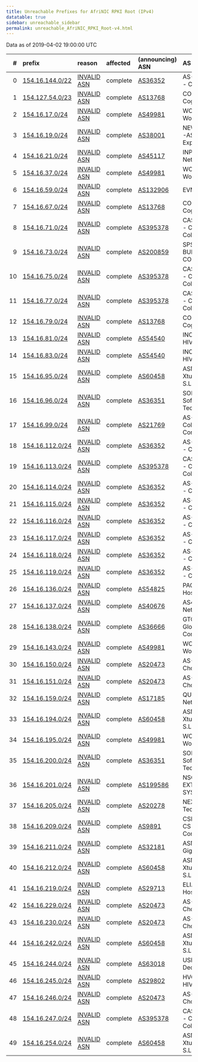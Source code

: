 ```yaml
---
title: Unreachable Prefixes for AfriNIC RPKI Root (IPv4)
datatable: true
sidebar: unreachable_sidebar
permalink: unreachable_AfriNIC_RPKI_Root-v4.html
---
```


Data as of 2019-04-02 19:00:00 UTC


<div class="datatable-begin"></div>

|   # | prefix                                                   | reason                                                                                                  | affected   | (announcing) ASN                         | AS Name                                            |   unreachable /24s |
|----:|:---------------------------------------------------------|:--------------------------------------------------------------------------------------------------------|:-----------|:-----------------------------------------|:---------------------------------------------------|-------------------:|
|   0 | [154.16.144.0/22](https://stat.ripe.net/154.16.144.0/22) | [INVALID ASN](https://rpki-validator.ripe.net/announcement-preview?asn=AS36352&prefix=154.16.144.0/22)  | complete   | [AS36352](unreachable_AS36352-v4.html)   | AS-COLOCROSSING - ColoCrossing                     |                  4 |
|   1 | [154.127.54.0/23](https://stat.ripe.net/154.127.54.0/23) | [INVALID ASN](https://rpki-validator.ripe.net/announcement-preview?asn=AS13768&prefix=154.127.54.0/23)  | complete   | [AS13768](unreachable_AS13768-v4.html)   | COGECO-PEER1 - Cogeco Peer 1                       |                  2 |
|   2 | [154.16.17.0/24](https://stat.ripe.net/154.16.17.0/24)   | [INVALID ASN](https://rpki-validator.ripe.net/announcement-preview?asn=AS49981&prefix=154.16.17.0/24)   | complete   | [AS49981](unreachable_AS49981-v4.html)   | WORLDSTREAM - WorldStream B.V.                     |                  1 |
|   3 | [154.16.19.0/24](https://stat.ripe.net/154.16.19.0/24)   | [INVALID ASN](https://rpki-validator.ripe.net/announcement-preview?asn=AS38001&prefix=154.16.19.0/24)   | complete   | [AS38001](unreachable_AS38001-v4.html)   | NEWMEDIAEXPRESS-AS-AP NewMedia Express Pte Ltd     |                  1 |
|   4 | [154.16.21.0/24](https://stat.ripe.net/154.16.21.0/24)   | [INVALID ASN](https://rpki-validator.ripe.net/announcement-preview?asn=AS45117&prefix=154.16.21.0/24)   | complete   | [AS45117](unreachable_AS45117-v4.html)   | INPL-IN-AP Ishan's Network                         |                  1 |
|   5 | [154.16.37.0/24](https://stat.ripe.net/154.16.37.0/24)   | [INVALID ASN](https://rpki-validator.ripe.net/announcement-preview?asn=AS49981&prefix=154.16.37.0/24)   | complete   | [AS49981](unreachable_AS49981-v4.html)   | WORLDSTREAM - WorldStream B.V.                     |                  1 |
|   6 | [154.16.59.0/24](https://stat.ripe.net/154.16.59.0/24)   | [INVALID ASN](https://rpki-validator.ripe.net/announcement-preview?asn=AS132906&prefix=154.16.59.0/24)  | complete   | [AS132906](unreachable_AS132906-v4.html) | EVM Networks                                       |                  1 |
|   7 | [154.16.67.0/24](https://stat.ripe.net/154.16.67.0/24)   | [INVALID ASN](https://rpki-validator.ripe.net/announcement-preview?asn=AS13768&prefix=154.16.67.0/24)   | complete   | [AS13768](unreachable_AS13768-v4.html)   | COGECO-PEER1 - Cogeco Peer 1                       |                  1 |
|   8 | [154.16.71.0/24](https://stat.ripe.net/154.16.71.0/24)   | [INVALID ASN](https://rpki-validator.ripe.net/announcement-preview?asn=AS395378&prefix=154.16.71.0/24)  | complete   | [AS395378](unreachable_AS395378-v4.html) | CASCADEDIVIDE-DC - Cascade Divide Colo             |                  1 |
|   9 | [154.16.73.0/24](https://stat.ripe.net/154.16.73.0/24)   | [INVALID ASN](https://rpki-validator.ripe.net/announcement-preview?asn=AS200859&prefix=154.16.73.0/24)  | complete   | [AS200859](unreachable_AS200859-v4.html) | SPSBUILDING - "SPS BUILDING COMPANY"LTD            |                  1 |
|  10 | [154.16.75.0/24](https://stat.ripe.net/154.16.75.0/24)   | [INVALID ASN](https://rpki-validator.ripe.net/announcement-preview?asn=AS395378&prefix=154.16.75.0/24)  | complete   | [AS395378](unreachable_AS395378-v4.html) | CASCADEDIVIDE-DC - Cascade Divide Colo             |                  1 |
|  11 | [154.16.77.0/24](https://stat.ripe.net/154.16.77.0/24)   | [INVALID ASN](https://rpki-validator.ripe.net/announcement-preview?asn=AS395378&prefix=154.16.77.0/24)  | complete   | [AS395378](unreachable_AS395378-v4.html) | CASCADEDIVIDE-DC - Cascade Divide Colo             |                  1 |
|  12 | [154.16.79.0/24](https://stat.ripe.net/154.16.79.0/24)   | [INVALID ASN](https://rpki-validator.ripe.net/announcement-preview?asn=AS13768&prefix=154.16.79.0/24)   | complete   | [AS13768](unreachable_AS13768-v4.html)   | COGECO-PEER1 - Cogeco Peer 1                       |                  1 |
|  13 | [154.16.81.0/24](https://stat.ripe.net/154.16.81.0/24)   | [INVALID ASN](https://rpki-validator.ripe.net/announcement-preview?asn=AS54540&prefix=154.16.81.0/24)   | complete   | [AS54540](unreachable_AS54540-v4.html)   | INCERO-HVVC - HIVELOCITY                           |                  1 |
|  14 | [154.16.83.0/24](https://stat.ripe.net/154.16.83.0/24)   | [INVALID ASN](https://rpki-validator.ripe.net/announcement-preview?asn=AS54540&prefix=154.16.83.0/24)   | complete   | [AS54540](unreachable_AS54540-v4.html)   | INCERO-HVVC - HIVELOCITY                           |                  1 |
|  15 | [154.16.95.0/24](https://stat.ripe.net/154.16.95.0/24)   | [INVALID ASN](https://rpki-validator.ripe.net/announcement-preview?asn=AS60458&prefix=154.16.95.0/24)   | complete   | [AS60458](unreachable_AS60458-v4.html)   | ASN-XTUDIONET - Xtudio Networks S.L.U              |                  1 |
|  16 | [154.16.96.0/24](https://stat.ripe.net/154.16.96.0/24)   | [INVALID ASN](https://rpki-validator.ripe.net/announcement-preview?asn=AS36351&prefix=154.16.96.0/24)   | complete   | [AS36351](unreachable_AS36351-v4.html)   | SOFTLAYER - SoftLayer Technologies Inc.            |                  1 |
|  17 | [154.16.99.0/24](https://stat.ripe.net/154.16.99.0/24)   | [INVALID ASN](https://rpki-validator.ripe.net/announcement-preview?asn=AS21769&prefix=154.16.99.0/24)   | complete   | [AS21769](unreachable_AS21769-v4.html)   | AS-COLOAM - Colocation America Corporation         |                  1 |
|  18 | [154.16.112.0/24](https://stat.ripe.net/154.16.112.0/24) | [INVALID ASN](https://rpki-validator.ripe.net/announcement-preview?asn=AS36352&prefix=154.16.112.0/24)  | complete   | [AS36352](unreachable_AS36352-v4.html)   | AS-COLOCROSSING - ColoCrossing                     |                  1 |
|  19 | [154.16.113.0/24](https://stat.ripe.net/154.16.113.0/24) | [INVALID ASN](https://rpki-validator.ripe.net/announcement-preview?asn=AS395378&prefix=154.16.113.0/24) | complete   | [AS395378](unreachable_AS395378-v4.html) | CASCADEDIVIDE-DC - Cascade Divide Colo             |                  1 |
|  20 | [154.16.114.0/24](https://stat.ripe.net/154.16.114.0/24) | [INVALID ASN](https://rpki-validator.ripe.net/announcement-preview?asn=AS36352&prefix=154.16.114.0/24)  | complete   | [AS36352](unreachable_AS36352-v4.html)   | AS-COLOCROSSING - ColoCrossing                     |                  1 |
|  21 | [154.16.115.0/24](https://stat.ripe.net/154.16.115.0/24) | [INVALID ASN](https://rpki-validator.ripe.net/announcement-preview?asn=AS36352&prefix=154.16.115.0/24)  | complete   | [AS36352](unreachable_AS36352-v4.html)   | AS-COLOCROSSING - ColoCrossing                     |                  1 |
|  22 | [154.16.116.0/24](https://stat.ripe.net/154.16.116.0/24) | [INVALID ASN](https://rpki-validator.ripe.net/announcement-preview?asn=AS36352&prefix=154.16.116.0/24)  | complete   | [AS36352](unreachable_AS36352-v4.html)   | AS-COLOCROSSING - ColoCrossing                     |                  1 |
|  23 | [154.16.117.0/24](https://stat.ripe.net/154.16.117.0/24) | [INVALID ASN](https://rpki-validator.ripe.net/announcement-preview?asn=AS36352&prefix=154.16.117.0/24)  | complete   | [AS36352](unreachable_AS36352-v4.html)   | AS-COLOCROSSING - ColoCrossing                     |                  1 |
|  24 | [154.16.118.0/24](https://stat.ripe.net/154.16.118.0/24) | [INVALID ASN](https://rpki-validator.ripe.net/announcement-preview?asn=AS36352&prefix=154.16.118.0/24)  | complete   | [AS36352](unreachable_AS36352-v4.html)   | AS-COLOCROSSING - ColoCrossing                     |                  1 |
|  25 | [154.16.119.0/24](https://stat.ripe.net/154.16.119.0/24) | [INVALID ASN](https://rpki-validator.ripe.net/announcement-preview?asn=AS36352&prefix=154.16.119.0/24)  | complete   | [AS36352](unreachable_AS36352-v4.html)   | AS-COLOCROSSING - ColoCrossing                     |                  1 |
|  26 | [154.16.136.0/24](https://stat.ripe.net/154.16.136.0/24) | [INVALID ASN](https://rpki-validator.ripe.net/announcement-preview?asn=AS54825&prefix=154.16.136.0/24)  | complete   | [AS54825](unreachable_AS54825-v4.html)   | PACKET - Packet Host                               |                  1 |
|  27 | [154.16.137.0/24](https://stat.ripe.net/154.16.137.0/24) | [INVALID ASN](https://rpki-validator.ripe.net/announcement-preview?asn=AS40676&prefix=154.16.137.0/24)  | complete   | [AS40676](unreachable_AS40676-v4.html)   | AS40676 - Psychz Networks                          |                  1 |
|  28 | [154.16.138.0/24](https://stat.ripe.net/154.16.138.0/24) | [INVALID ASN](https://rpki-validator.ripe.net/announcement-preview?asn=AS36666&prefix=154.16.138.0/24)  | complete   | [AS36666](unreachable_AS36666-v4.html)   | GTCOMM - GloboTech Communications                  |                  1 |
|  29 | [154.16.143.0/24](https://stat.ripe.net/154.16.143.0/24) | [INVALID ASN](https://rpki-validator.ripe.net/announcement-preview?asn=AS49981&prefix=154.16.143.0/24)  | complete   | [AS49981](unreachable_AS49981-v4.html)   | WORLDSTREAM - WorldStream B.V.                     |                  1 |
|  30 | [154.16.150.0/24](https://stat.ripe.net/154.16.150.0/24) | [INVALID ASN](https://rpki-validator.ripe.net/announcement-preview?asn=AS20473&prefix=154.16.150.0/24)  | complete   | [AS20473](unreachable_AS20473-v4.html)   | AS-CHOOPA - Choopa                                 |                  1 |
|  31 | [154.16.151.0/24](https://stat.ripe.net/154.16.151.0/24) | [INVALID ASN](https://rpki-validator.ripe.net/announcement-preview?asn=AS20473&prefix=154.16.151.0/24)  | complete   | [AS20473](unreachable_AS20473-v4.html)   | AS-CHOOPA - Choopa                                 |                  1 |
|  32 | [154.16.159.0/24](https://stat.ripe.net/154.16.159.0/24) | [INVALID ASN](https://rpki-validator.ripe.net/announcement-preview?asn=AS17185&prefix=154.16.159.0/24)  | complete   | [AS17185](unreachable_AS17185-v4.html)   | QUONIXNET - Quonix Networks Inc.                   |                  1 |
|  33 | [154.16.194.0/24](https://stat.ripe.net/154.16.194.0/24) | [INVALID ASN](https://rpki-validator.ripe.net/announcement-preview?asn=AS60458&prefix=154.16.194.0/24)  | complete   | [AS60458](unreachable_AS60458-v4.html)   | ASN-XTUDIONET - Xtudio Networks S.L.U              |                  1 |
|  34 | [154.16.195.0/24](https://stat.ripe.net/154.16.195.0/24) | [INVALID ASN](https://rpki-validator.ripe.net/announcement-preview?asn=AS49981&prefix=154.16.195.0/24)  | complete   | [AS49981](unreachable_AS49981-v4.html)   | WORLDSTREAM - WorldStream B.V.                     |                  1 |
|  35 | [154.16.200.0/24](https://stat.ripe.net/154.16.200.0/24) | [INVALID ASN](https://rpki-validator.ripe.net/announcement-preview?asn=AS36351&prefix=154.16.200.0/24)  | complete   | [AS36351](unreachable_AS36351-v4.html)   | SOFTLAYER - SoftLayer Technologies Inc.            |                  1 |
|  36 | [154.16.201.0/24](https://stat.ripe.net/154.16.201.0/24) | [INVALID ASN](https://rpki-validator.ripe.net/announcement-preview?asn=AS199586&prefix=154.16.201.0/24) | complete   | [AS199586](unreachable_AS199586-v4.html) | NSC-SOLUTIONS-EXT - VIRTUA SYSTEMS SAS             |                  1 |
|  37 | [154.16.205.0/24](https://stat.ripe.net/154.16.205.0/24) | [INVALID ASN](https://rpki-validator.ripe.net/announcement-preview?asn=AS20278&prefix=154.16.205.0/24)  | complete   | [AS20278](unreachable_AS20278-v4.html)   | NEXEON - Nexeon Technologies                       |                  1 |
|  38 | [154.16.209.0/24](https://stat.ripe.net/154.16.209.0/24) | [INVALID ASN](https://rpki-validator.ripe.net/announcement-preview?asn=AS9891&prefix=154.16.209.0/24)   | complete   | [AS9891](unreachable_AS9891-v4.html)     | CSLOX-IDC-AS-AP CS LOXINFO Public Company Limited. |                  1 |
|  39 | [154.16.211.0/24](https://stat.ripe.net/154.16.211.0/24) | [INVALID ASN](https://rpki-validator.ripe.net/announcement-preview?asn=AS32181&prefix=154.16.211.0/24)  | complete   | [AS32181](unreachable_AS32181-v4.html)   | ASN-GIGENET - GigeNET                              |                  1 |
|  40 | [154.16.212.0/24](https://stat.ripe.net/154.16.212.0/24) | [INVALID ASN](https://rpki-validator.ripe.net/announcement-preview?asn=AS60458&prefix=154.16.212.0/24)  | complete   | [AS60458](unreachable_AS60458-v4.html)   | ASN-XTUDIONET - Xtudio Networks S.L.U              |                  1 |
|  41 | [154.16.219.0/24](https://stat.ripe.net/154.16.219.0/24) | [INVALID ASN](https://rpki-validator.ripe.net/announcement-preview?asn=AS29713&prefix=154.16.219.0/24)  | complete   | [AS29713](unreachable_AS29713-v4.html)   | ELIA-60 - Reliable Hosting Services                |                  1 |
|  42 | [154.16.229.0/24](https://stat.ripe.net/154.16.229.0/24) | [INVALID ASN](https://rpki-validator.ripe.net/announcement-preview?asn=AS20473&prefix=154.16.229.0/24)  | complete   | [AS20473](unreachable_AS20473-v4.html)   | AS-CHOOPA - Choopa                                 |                  1 |
|  43 | [154.16.230.0/24](https://stat.ripe.net/154.16.230.0/24) | [INVALID ASN](https://rpki-validator.ripe.net/announcement-preview?asn=AS20473&prefix=154.16.230.0/24)  | complete   | [AS20473](unreachable_AS20473-v4.html)   | AS-CHOOPA - Choopa                                 |                  1 |
|  44 | [154.16.242.0/24](https://stat.ripe.net/154.16.242.0/24) | [INVALID ASN](https://rpki-validator.ripe.net/announcement-preview?asn=AS60458&prefix=154.16.242.0/24)  | complete   | [AS60458](unreachable_AS60458-v4.html)   | ASN-XTUDIONET - Xtudio Networks S.L.U              |                  1 |
|  45 | [154.16.244.0/24](https://stat.ripe.net/154.16.244.0/24) | [INVALID ASN](https://rpki-validator.ripe.net/announcement-preview?asn=AS63018&prefix=154.16.244.0/24)  | complete   | [AS63018](unreachable_AS63018-v4.html)   | USDEDICATED - US Dedicated                         |                  1 |
|  46 | [154.16.245.0/24](https://stat.ripe.net/154.16.245.0/24) | [INVALID ASN](https://rpki-validator.ripe.net/announcement-preview?asn=AS29802&prefix=154.16.245.0/24)  | complete   | [AS29802](unreachable_AS29802-v4.html)   | HVC-AS - HIVELOCITY                                |                  1 |
|  47 | [154.16.246.0/24](https://stat.ripe.net/154.16.246.0/24) | [INVALID ASN](https://rpki-validator.ripe.net/announcement-preview?asn=AS20473&prefix=154.16.246.0/24)  | complete   | [AS20473](unreachable_AS20473-v4.html)   | AS-CHOOPA - Choopa                                 |                  1 |
|  48 | [154.16.247.0/24](https://stat.ripe.net/154.16.247.0/24) | [INVALID ASN](https://rpki-validator.ripe.net/announcement-preview?asn=AS395378&prefix=154.16.247.0/24) | complete   | [AS395378](unreachable_AS395378-v4.html) | CASCADEDIVIDE-DC - Cascade Divide Colo             |                  1 |
|  49 | [154.16.254.0/24](https://stat.ripe.net/154.16.254.0/24) | [INVALID ASN](https://rpki-validator.ripe.net/announcement-preview?asn=AS60458&prefix=154.16.254.0/24)  | complete   | [AS60458](unreachable_AS60458-v4.html)   | ASN-XTUDIONET - Xtudio Networks S.L.U              |                  1 |

<div class="datatable-end"></div>